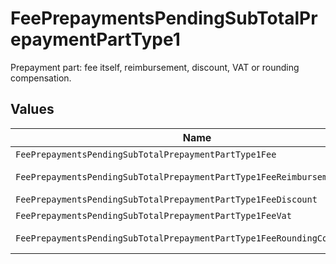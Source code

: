 # FeePrepaymentsPendingSubTotalPrepaymentPartType1

Prepayment part: fee itself, reimbursement, discount, VAT or rounding compensation.


## Values

| Name                                                                      | Value                                                                     |
| ------------------------------------------------------------------------- | ------------------------------------------------------------------------- |
| `FeePrepaymentsPendingSubTotalPrepaymentPartType1Fee`                     | fee                                                                       |
| `FeePrepaymentsPendingSubTotalPrepaymentPartType1FeeReimbursement`        | fee-reimbursement                                                         |
| `FeePrepaymentsPendingSubTotalPrepaymentPartType1FeeDiscount`             | fee-discount                                                              |
| `FeePrepaymentsPendingSubTotalPrepaymentPartType1FeeVat`                  | fee-vat                                                                   |
| `FeePrepaymentsPendingSubTotalPrepaymentPartType1FeeRoundingCompensation` | fee-rounding-compensation                                                 |